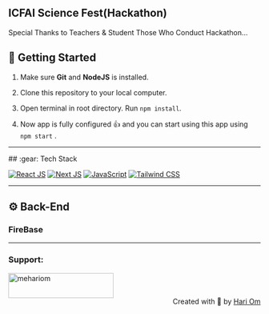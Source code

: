 <h2>ICFAI Science Fest(Hackathon)</h2>

Special Thanks to Teachers & Student Those Who Conduct Hackathon...











## :toolbox: Getting Started

1. Make sure **Git** and **NodeJS** is installed.

2. Clone this repository to your local computer.

3. Open terminal in root directory. Run `npm install`.

4. Now app is fully configured 👍 and you can start using this app using `npm start` .
<hr>
## :gear: Tech Stack

[![React JS](https://skillicons.dev/icons?i=react "React JS")](https://react.dev/ "React JS") [![Next JS](https://skillicons.dev/icons?i=next "Next JS")](https://nextjs.org/ "Next JS") [![JavaScript](https://skillicons.dev/icons?i=js "JavaScript")](https://developer.mozilla.org/en-US/docs/Web/JavaScript "JavaScript") [![Tailwind CSS](https://skillicons.dev/icons?i=tailwind "Tailwind CSS")](https://tailwindcss.com/ "Tailwind CSS") 
<hr>

## :gear: Back-End
<h3>FireBase</h3>
<hr>

<h3 align="left">Support:</h3>
<p><a href="https://www.buymeacoffee.com/https://www.buymeacoffee.com/MeHariom"> <img align="left" src="https://cdn.buymeacoffee.com/buttons/v2/default-yellow.png" height="50" width="210" alt="mehariom" /></a></p><br><br>


<p align="right" > Created with 🧡 by <a href="https://personal-portfolio-d492wabms-hariom35s-projects.vercel.app">Hari Om</a></p>
